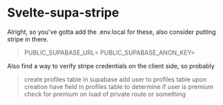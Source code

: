 # Svelte-supa-stripe

Alright, so you've gotta add the .env.local for these, also consider putting stripe in there.

>PUBLIC_SUPABASE_URL=
>PUBLIC_SUPABASE_ANON_KEY=

Also find a way to verify stripe credentials on the client side, so probably

>create profiles table in supabase
>add user to profiles table upon creation
>have field in profiles table to determine if user is premium
>check for premium on load of private route or something
